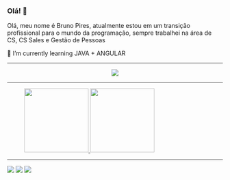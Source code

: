 ### Olá! 👋

<!--
**BruhhPires/BruhhPires** is a ✨ _special_ ✨ repository because its `README.md` (this file) appears on your GitHub profile.

Here are some ideas to get you started:

- 🔭 I’m currently working on ...
- 🌱 I’m currently learning ...
- 👯 I’m looking to collaborate on ...
- 🤔 I’m looking for help with ...
- 💬 Ask me about ...
- 📫 How to reach me: ...
- 😄 Pronouns: ...
- ⚡ Fun fact: ...
-->
<P>  Olá, meu nome é Bruno Pires, atualmente estou em um transição profissional para o mundo da programação, sempre trabalhei na área de CS, CS Sales e Gestão de Pessoas</h2>
<p> 🌱 I’m currently learning JAVA + ANGULAR</h2>

<hr>
<p align="center">
  <a href="https://skillicons.dev">
    <img src="https://skillicons.dev/icons?i=git,java,angular,javascript,css,html,github,python,mongodb,mysql" />
  </a>
</p>
<hr>

<figure>
  <a href="https://github.com/BruhhPires">
    <img loading="lazy" height="150em" src="https://github-readme-stats.vercel.app/api/top-langs/?username=BruhhPires&layout=compact&langs_count=7&theme=vision-friendly-dark"/>
  </a>
  <a href="https://github.com/BruhhPires">
    <img loading="lazy" height="150em" src="https://github-readme-stats.vercel.app/api?username=BruhhPires&show_icons=true&theme=vision-friendly-dark&include_all_commits=true&count_private=true"/>
  </a>
</figure>

<hr>

<div>
<a href="https://www.instagram.com/ibrunopires" target="_blank"><img loading="lazy" src="https://img.shields.io/badge/-Instagram-%23E4405F?style=for-the-badge&logo=instagram&logoColor=white" target="_blank"></a>
<a href = "brunopires.ctto@gmail.com"><img loading="lazy" src="https://img.shields.io/badge/Gmail-D14836?style=for-the-badge&logo=gmail&logoColor=white" target="_blank"></a>
<a href="https://www.linkedin.com/in/bruno-pires-046216135" target="_blank"><img loading="lazy" src="https://img.shields.io/badge/-LinkedIn-%230077B5?style=for-the-badge&logo=linkedin&logoColor=white" target="_blank"></a>   
</div>
